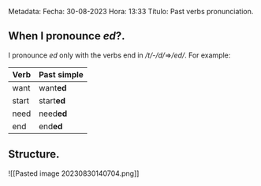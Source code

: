 Metadata:
Fecha: 30-08-2023
Hora: 13:33
Título: Past verbs pronunciation.

## When I pronounce *ed*?.
I pronounce *ed* only with the verbs end in */t/*-*/d/*$\Longrightarrow$*/ed/*.
For example:

| Verb | Past simple |
| --- | --- |
| want | want**ed** |
| start | start**ed** |
| need | need**ed** |
| end | end**ed** |

## Structure.
![[Pasted image 20230830140704.png]]

